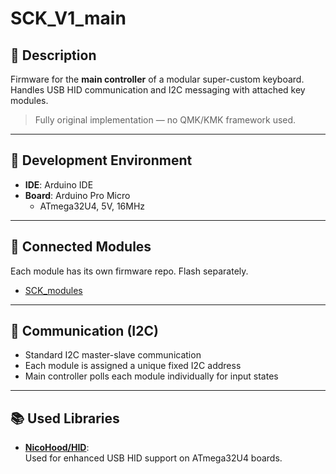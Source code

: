 # SCK_V1_main

## 📌 Description
Firmware for the **main controller** of a modular super-custom keyboard.  
Handles USB HID communication and I2C messaging with attached key modules.

> Fully original implementation — no QMK/KMK framework used.

---

## 🔧 Development Environment

- **IDE**: Arduino IDE  
- **Board**: Arduino Pro Micro  
  - ATmega32U4, 5V, 16MHz

---

## 🔌 Connected Modules

Each module has its own firmware repo. Flash separately.
- [SCK_modules](https://github.com/Crem2y/SCK_modules)

---

## 📡 Communication (I2C)

- Standard I2C master-slave communication  
- Each module is assigned a unique fixed I2C address  
- Main controller polls each module individually for input states

---

## 📚 Used Libraries

- [**NicoHood/HID**](https://github.com/NicoHood/HID):  
  Used for enhanced USB HID support on ATmega32U4 boards.
